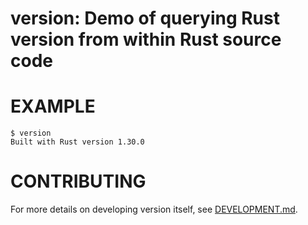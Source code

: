 # version: Demo of querying Rust version from within Rust source code

# EXAMPLE

```console
$ version
Built with Rust version 1.30.0
```

# CONTRIBUTING

For more details on developing version itself, see [DEVELOPMENT.md](DEVELOPMENT.md).
